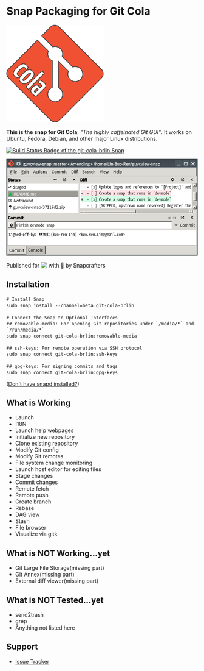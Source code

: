 # Snap Packaging for Git Cola

![Icon of Git Cola](gui/icon.png "Icon of Git Cola")

**This is the snap for Git Cola**, *"The highly caffeinated Git GUI"*. It works on Ubuntu, Fedora, Debian, and other major Linux distributions.

[![Build Status Badge of the `git-cola-brlin` Snap](https://build.snapcraft.io/badge/Lin-Buo-Ren/git-cola-snap.svg "Build Status of the `git-cola-brlin` snap")](https://build.snapcraft.io/user/Lin-Buo-Ren/git-cola-brlin)

![Screenshot of the Snapped Application](screenshots/view-main-amending.png "Screenshot of the Snapped Application")

Published for <img src="http://anything.codes/slack-emoji-for-techies/emoji/tux.png" align="top" width="24" /> with 💝 by Snapcrafters

## Installation

```
# Install Snap
sudo snap install --channel=beta git-cola-brlin

# Connect the Snap to Optional Interfaces
## removable-media: For opening Git repositories under `/media/*` and `/run/media/*`
sudo snap connect git-cola-brlin:removable-media

## ssh-keys: For remote operation via SSH protocol
sudo snap connect git-cola-brlin:ssh-keys

## gpg-keys: For signing commits and tags
sudo snap connect git-cola-brlin:gpg-keys

```

([Don't have snapd installed?](https://snapcraft.io/docs/core/install))

## What is Working

- Launch
- I18N
- Launch help webpages
- Initialize new repository
- Clone existing repository
- Modify Git config
- Modify Git remotes
- File system change monitoring
- Launch host editor for editing files
- Stage changes
- Commit changes
- Remote fetch
- Remote push
- Create branch
- Rebase
- DAG view
- Stash
- File browser
- Visualize via gitk

## What is NOT Working...yet

- Git Large File Storage(missing part)
- Git Annex(missing part)
- External diff viewer(missing part)

## What is NOT Tested...yet

- send2trash
- grep
- Anything not listed here

## Support

- [Issue Tracker](https://github.com/Lin-Buo-Ren/git-cola-snap/issues)